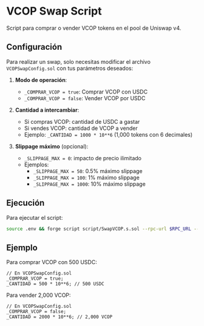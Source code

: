 # VCOP Swap Script

Script para comprar o vender VCOP tokens en el pool de Uniswap v4.

## Configuración

Para realizar un swap, solo necesitas modificar el archivo `VCOPSwapConfig.sol` con tus parámetros deseados:

1. **Modo de operación**:
   - `_COMPRAR_VCOP = true`: Comprar VCOP con USDC
   - `_COMPRAR_VCOP = false`: Vender VCOP por USDC

2. **Cantidad a intercambiar**:
   - Si compras VCOP: cantidad de USDC a gastar
   - Si vendes VCOP: cantidad de VCOP a vender
   - Ejemplo: `_CANTIDAD = 1000 * 10**6` (1,000 tokens con 6 decimales)

3. **Slippage máximo** (opcional):
   - `_SLIPPAGE_MAX = 0`: impacto de precio ilimitado
   - Ejemplos:
     - `_SLIPPAGE_MAX = 50`: 0.5% máximo slippage
     - `_SLIPPAGE_MAX = 100`: 1% máximo slippage
     - `_SLIPPAGE_MAX = 1000`: 10% máximo slippage

## Ejecución

Para ejecutar el script:

```bash
source .env && forge script script/SwapVCOP.s.sol --rpc-url $RPC_URL --private-key $PRIVATE_KEY --broadcast --legacy -vvvv
```

## Ejemplo

Para comprar VCOP con 500 USDC:

```solidity
// En VCOPSwapConfig.sol
_COMPRAR_VCOP = true;
_CANTIDAD = 500 * 10**6; // 500 USDC
```

Para vender 2,000 VCOP:

```solidity
// En VCOPSwapConfig.sol
_COMPRAR_VCOP = false;
_CANTIDAD = 2000 * 10**6; // 2,000 VCOP
``` 